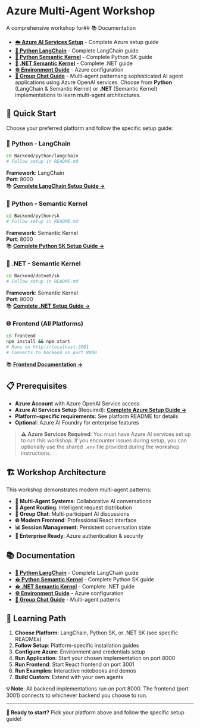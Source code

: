 # Azure Multi-Agent Workshop 

A comprehensive workshop for## 📚 Documentation

- **[☁️ Azure AI Services Setup](docs/AI_SERVICES_GUIDE.md)** - Complete Azure setup guide
- **[🐍 Python LangChain](Backend/python/langchain/README.md)** - Complete LangChain guide
- **[🐍 Python Semantic Kernel](Backend/python/sk/README.md)** - Complete Python SK guide  
- **[🔷 .NET Semantic Kernel](Backend/dotnet/sk/README.md)** - Complete .NET guide
- **[⚙️ Environment Guide](docs/ENVIRONMENT_GUIDE.md)** - Azure configuration
- **[👥 Group Chat Guide](docs/GROUP_CHAT.md)** - Multi-agent patternsng sophisticated AI agent applications using Azure OpenAI services. Choose from **Python** (LangChain & Semantic Kernel) or **.NET** (Semantic Kernel) implementations to learn multi-agent architectures.

## 🚀 Quick Start

Choose your preferred platform and follow the specific setup guide:

### 🐍 **Python - LangChain**
```bash
cd Backend/python/langchain
# Follow setup in README.md
```
**Framework**: LangChain  
**Port**: 8000  
📚 **[Complete LangChain Setup Guide →](Backend/python/langchain/README.md)**

### 🐍 **Python - Semantic Kernel**
```bash
cd Backend/python/sk
# Follow setup in README.md  
```
**Framework**: Semantic Kernel  
**Port**: 8000  
📚 **[Complete Python SK Setup Guide →](Backend/python/sk/README.md)**

### 🔷 **.NET - Semantic Kernel**  
```bash
cd Backend/dotnet/sk
# Follow setup in README.md
```
**Framework**: Semantic Kernel  
**Port**: 8000  
📚 **[Complete .NET Setup Guide →](Backend/dotnet/sk/README.md)**

### 🌐 **Frontend** (All Platforms)
```bash
cd frontend
npm install && npm start
# Runs on http://localhost:3001
# Connects to backend on port 8000
```
📚 **[Frontend Documentation →](frontend/PROFESSIONAL_UI_README.md)**

## 📋 Prerequisites

- **Azure Account** with Azure OpenAI Service access
- **Azure AI Services Setup** (Required): **[Complete Azure Setup Guide →](docs/AI_SERVICES_GUIDE.md)**
- **Platform-specific requirements**: See platform README for details
- **Optional**: Azure AI Foundry for enterprise features

> **⚠️ Azure Services Required**: You must have Azure AI services set up to run this workshop. If you encounter issues during setup, you can optionally use the shared `.env` file provided during the workshop instructions.

## 🏗️ Workshop Architecture

This workshop demonstrates modern multi-agent patterns:

- **🤖 Multi-Agent Systems**: Collaborative AI conversations
- **🔄 Agent Routing**: Intelligent request distribution  
- **💬 Group Chat**: Multi-participant AI discussions
- **🌐 Modern Frontend**: Professional React interface
- **📊 Session Management**: Persistent conversation state
- **🔐 Enterprise Ready**: Azure authentication & security

## 📚 Documentation

- **[🐍 Python LangChain](Backend/python/langchain/README.md)** - Complete LangChain guide
- **[� Python Semantic Kernel](Backend/python/sk/README.md)** - Complete Python SK guide  
- **[� .NET Semantic Kernel](Backend/dotnet/sk/README.md)** - Complete .NET guide
- **[⚙️ Environment Guide](docs/ENVIRONMENT_GUIDE.md)** - Azure configuration
- **[👥 Group Chat Guide](docs/GROUP_CHAT.md)** - Multi-agent patterns

## 🎯 Learning Path

1. **Choose Platform**: LangChain, Python SK, or .NET SK (see specific READMEs)
2. **Follow Setup**: Platform-specific installation guides
3. **Configure Azure**: Environment and credentials setup  
4. **Run Application**: Start your chosen implementation on port 8000
5. **Run Frontend**: Start React frontend on port 3001  
6. **Run Examples**: Interactive notebooks and demos
7. **Build Custom**: Extend with your own agents

**💡 Note**: All backend implementations run on port 8000. The frontend (port 3001) connects to whichever backend you choose to run.

---

**🚀 Ready to start?** Pick your platform above and follow the specific setup guide!